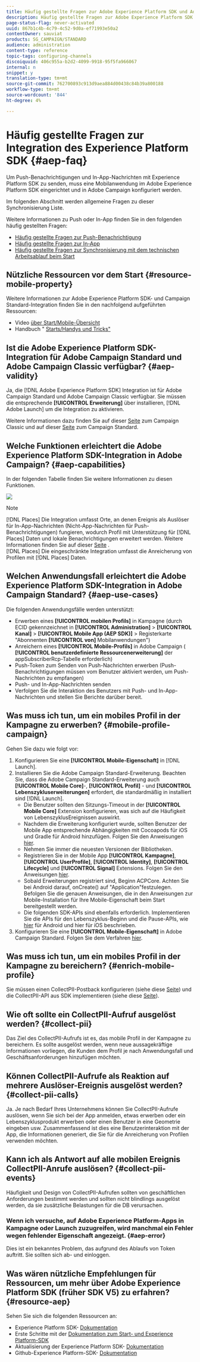 ```yaml
---
title: Häufig gestellte Fragen zur Adobe Experience Platform SDK und Adobe Campaign-Integration
description: Häufig gestellte Fragen zur Adobe Experience Platform SDK und Adobe Campaign-Integration
page-status-flag: never-activated
uuid: 867b1c4b-4c79-4c52-9d0a-ef71993e50a2
contentOwner: sauviat
products: SG_CAMPAIGN/STANDARD
audience: administration
content-type: reference
topic-tags: configuring-channels
discoiquuid: 406c955a-b2d2-4099-9918-95f5fa966067
internal: n
snippet: y
translation-type: tm+mt
source-git-commit: 762700893c913d9aea884d00438c84b39a800188
workflow-type: tm+mt
source-wordcount: '844'
ht-degree: 4%

---
```



# Häufig gestellte Fragen zur Integration des Experience Platform SDK {#aep-faq}

Um Push-Benachrichtigungen und In-App-Nachrichten mit Experience Platform SDK zu senden, muss eine Mobilanwendung im Adobe Experience Platform SDK eingerichtet und in Adobe Campaign konfiguriert werden.

Im folgenden Abschnitt werden allgemeine Fragen zu dieser Synchronisierung Liste.

Weitere Informationen zu Push oder In-App finden Sie in den folgenden häufig gestellten Fragen:

* [Häufig gestellte Fragen zur Push-Benachrichtigung](../../channels/using/about-push-notifications.md#push-faq)
* [Häufig gestellte Fragen zur In-App](../../channels/using/about-push-notifications.md#in-app-faq)
* [Häufig gestellte Fragen zur Synchronisierung mit dem technischen Arbeitsablauf beim Start](../../administration/using/syncwithlaunch-faq.md)

## Nützliche Ressourcen vor dem Start {#resource-mobile-property}

Weitere Informationen zur Adobe Experience Platform SDK- und Campaign Standard-Integration finden Sie in den nachfolgend aufgeführten Ressourcen:

* Video [über Start/Mobile-Übersicht](https://www.adobe.com/experience-platform/launch.html#acpl-mobile-video)
* Handbuch &quot; [Starts/Handys und Tricks&quot;](https://www.adobe.com/content/dam/www/us/en/experience-platform/launch-tag-manager/pdfs/adobe-cloud-platform-launch-tips-and-tricks-sheet.pdf)

## Ist die Adobe Experience Platform SDK-Integration für Adobe Campaign Standard und Adobe Campaign Classic verfügbar? {#aep-validity}

Ja, die [!DNL Adobe Experience Platform SDK] Integration ist für Adobe Campaign Standard und Adobe Campaign Classic verfügbar. Sie müssen die entsprechende **[!UICONTROL Erweiterung]** über installieren, [!DNL Adobe Launch] um die Integration zu aktivieren.

Weitere Informationen dazu finden Sie auf dieser [Seite](https://aep-sdks.gitbook.io/docs/using-mobile-extensions/adobe-campaignclassic) zum Campaign Classic und auf dieser [Seite](https://aep-sdks.gitbook.io/docs/using-mobile-extensions/adobe-campaign-standard) zum Campaign Standard.

## Welche Funktionen erleichtert die Adobe Experience Platform SDK-Integration in Adobe Campaign? {#aep-capabilities}

In der folgenden Tabelle finden Sie weitere Informationen zu diesen Funktionen.

![](assets/faq.png)

>[!NOTE]
>
>[!DNL Places] Die Integration umfasst Orte, an denen Ereignis als Auslöser für In-App-Nachrichten (Nicht-App-Nachrichten für Push-Benachrichtigungen) fungieren, wodurch Profil mit Unterstützung für [!DNL Places] Daten und lokale Benachrichtigungen erweitert werden. Weitere Informationen finden Sie auf dieser [Seite](../../channels/using/preparing-and-sending-an-in-app-message.md) . <br>[!DNL Places] Die eingeschränkte Integration umfasst die Anreicherung von Profilen mit [!DNL Places] Daten.

## Welchen Anwendungsfall erleichtert die Adobe Experience Platform SDK-Integration in Adobe Campaign Standard? {#aep-use-cases}

Die folgenden Anwendungsfälle werden unterstützt:

* Erwerben eines **[!UICONTROL mobilen Profils]** in Kampagne (durch ECID gekennzeichnet in **[!UICONTROL Administration]** > **[!UICONTROL Kanal]** > **[!UICONTROL Mobile App (AEP SDK)]** > Registerkarte &quot;Abonnenten **[!UICONTROL von]** Mobilanwendungen&quot;)
* Anreichern eines **[!UICONTROL Mobile-Profils]** in Adobe Campaign ( **[!UICONTROL benutzerdefinierte Ressourcenerweiterung]** der appSubscriberRcp-Tabelle erforderlich)
* Push-Token zum Senden von Push-Nachrichten erwerben (Push-Benachrichtigungen müssen vom Benutzer aktiviert werden, um Push-Nachrichten zu empfangen)
* Push- und In-App-Nachrichten senden
* Verfolgen Sie die Interaktion des Benutzers mit Push- und In-App-Nachrichten und stellen Sie Berichte darüber bereit.

## Was muss ich tun, um ein mobiles Profil in der Kampagne zu erwerben? {#mobile-profile-campaign}

Gehen Sie dazu wie folgt vor:

1. Konfigurieren Sie eine **[!UICONTROL Mobile-Eigenschaft]** in [!DNL Launch].
1. Installieren Sie die Adobe Campaign Standard-Erweiterung. Beachten Sie, dass die Adobe Campaign Standard-Erweiterung auch **[!UICONTROL Mobile Core]**-, **[!UICONTROL Profil]** - und **[!UICONTROL Lebenszykluserweiterungen]** erfordert, die standardmäßig in installiert sind [!DNL Launch].
   * Die Benutzer sollten den Sitzungs-Timeout in der **[!UICONTROL Mobile Core]** Extension konfigurieren, was sich auf die Häufigkeit von LebenszyklusEreignissen auswirkt.
   * Nachdem die Erweiterung konfiguriert wurde, sollten Benutzer der Mobile App entsprechende Abhängigkeiten mit Cocoapods für iOS und Gradle für Android hinzufügen. Folgen Sie den Anweisungen [hier](https://aep-sdks.gitbook.io/docs/using-mobile-extensions/adobe-campaign-standard).
   * Nehmen Sie immer die neuesten Versionen der Bibliotheken.
   * Registrieren Sie in der Mobile App **[!UICONTROL Kampagne]**, **[!UICONTROL UserProfile]**, **[!UICONTROL Identity]**, **[!UICONTROL Lifecycle]** und **[!UICONTROL Signal]** Extensions. Folgen Sie den Anweisungen [hier](https://aep-sdks.gitbook.io/docs/using-mobile-extensions/adobe-campaign-standard#register-the-campaign-standard-extension-with-mobile-core).
   * Sobald Erweiterungen registriert sind, Beginn ACPCore. Achten Sie bei Android darauf, onCreate() auf &quot;Application&quot;festzulegen. Befolgen Sie die genauen Anweisungen, die in den Anweisungen zur Mobile-Installation für Ihre Mobile-Eigenschaft beim Start bereitgestellt werden.
   * Die folgenden SDK-APIs sind ebenfalls erforderlich. Implementieren Sie die APIs für den Lebenszyklus-Beginn und die Pause-APIs, wie [hier](https://aep-sdks.gitbook.io/docs/using-mobile-extensions/mobile-core/lifecycle/lifecycle-extension-in-android) für Android und hier für iOS beschrieben.
1. Konfigurieren Sie eine **[!UICONTROL Mobile-Eigenschaft]** in Adobe Campaign Standard. Folgen Sie dem Verfahren [hier](../../administration/using/configuring-a-mobile-application.md#channel-specific-config).

## Was muss ich tun, um ein mobiles Profil in der Kampagne zu bereichern? {#enrich-mobile-profile}

Sie müssen einen CollectPII-Postback konfigurieren (siehe diese [Seite](https://helpx.adobe.com/campaign/kb/config-app-in-launch.html#PIIpostback)) und die CollectPII-API aus SDK implementieren (siehe diese [Seite](https://aep-sdks.gitbook.io/docs/using-mobile-extensions/mobile-core/mobile-core-api-reference#collect-pii)).

## Wie oft sollte ein CollectPII-Aufruf ausgelöst werden? {#collect-pii}

Das Ziel des CollectPII-Aufrufs ist es, das mobile Profil in der Kampagne zu bereichern. Es sollte ausgelöst werden, wenn neue aussagekräftige Informationen vorliegen, die Kunden dem Profil je nach Anwendungsfall und Geschäftsanforderungen hinzufügen möchten.

## Können CollectPII-Aufrufe als Reaktion auf mehrere Auslöser-Ereignis ausgelöst werden? {#collect-pii-calls}

Ja. Je nach Bedarf Ihres Unternehmens können Sie CollectPII-Aufrufe auslösen, wenn Sie sich bei der App anmelden, etwas erwerben oder ein Lebenszyklusprodukt erwerben oder einen Benutzer in eine Geometrie eingeben usw. Zusammenfassend ist dies eine Benutzerinteraktion mit der App, die Informationen generiert, die Sie für die Anreicherung von Profilen verwenden möchten.

## Kann ich als Antwort auf alle mobilen Ereignis CollectPII-Anrufe auslösen? {#collect-pii-events}

Häufigkeit und Design von CollectPII-Aufrufen sollten von geschäftlichen Anforderungen bestimmt werden und sollten nicht blindlings ausgelöst werden, da sie zusätzliche Belastungen für die DB verursachen.

### Wenn ich versuche, auf Adobe Experience Platform-Apps in Kampagne oder Launch zuzugreifen, wird manchmal ein Fehler wegen fehlender Eigenschaft angezeigt. {#aep-error}

Dies ist ein bekanntes Problem, das aufgrund des Ablaufs von Token auftritt. Sie sollten sich ab- und einloggen.

## Was wären nützliche Empfehlungen für Ressourcen, um mehr über Adobe Experience Platform SDK (früher SDK V5) zu erfahren?{#resource-aep}

Sehen Sie sich die folgenden Ressourcen an:

* Experience Platform SDK- [Dokumentation](https://aep-sdks.gitbook.io/docs/)
* Erste Schritte mit der [Dokumentation zum Start- und Experience Platform-SDK](https://aep-sdks.gitbook.io/docs/getting-started/create-a-mobile-property)
* Aktualisierung der Experience Platform SDK- [Dokumentation](https://aep-sdks.gitbook.io/docs/resources/upgrading-to-aep)
* Github-Experience Platform-SDK- [Dokumentation](https://github.com/Adobe-Marketing-Cloud/acp-sdks/)
